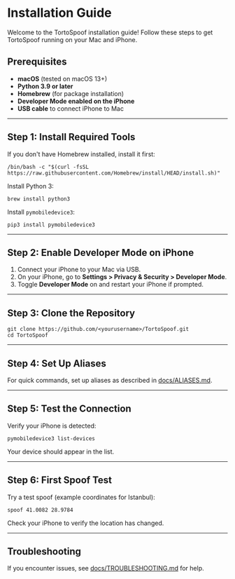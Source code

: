 

# Installation Guide

Welcome to the TortoSpoof installation guide! Follow these steps to get TortoSpoof running on your Mac and iPhone.

## Prerequisites

- **macOS** (tested on macOS 13+)
- **Python 3.9 or later**
- **Homebrew** (for package installation)
- **Developer Mode enabled on the iPhone**
- **USB cable** to connect iPhone to Mac

---

## Step 1: Install Required Tools

If you don't have Homebrew installed, install it first:
```shell
/bin/bash -c "$(curl -fsSL https://raw.githubusercontent.com/Homebrew/install/HEAD/install.sh)"
```

Install Python 3:
```shell
brew install python3
```

Install `pymobiledevice3`:
```shell
pip3 install pymobiledevice3
```

---

## Step 2: Enable Developer Mode on iPhone

1. Connect your iPhone to your Mac via USB.
2. On your iPhone, go to **Settings > Privacy & Security > Developer Mode**.
3. Toggle **Developer Mode** on and restart your iPhone if prompted.

---

## Step 3: Clone the Repository

```shell
git clone https://github.com/<yourusername>/TortoSpoof.git
cd TortoSpoof
```

---

## Step 4: Set Up Aliases

For quick commands, set up aliases as described in [docs/ALIASES.md](ALIASES.md).

---

## Step 5: Test the Connection

Verify your iPhone is detected:
```shell
pymobiledevice3 list-devices
```
Your device should appear in the list.

---

## Step 6: First Spoof Test

Try a test spoof (example coordinates for Istanbul):
```shell
spoof 41.0082 28.9784
```
Check your iPhone to verify the location has changed.

---

## Troubleshooting

If you encounter issues, see [docs/TROUBLESHOOTING.md](TROUBLESHOOTING.md) for help.